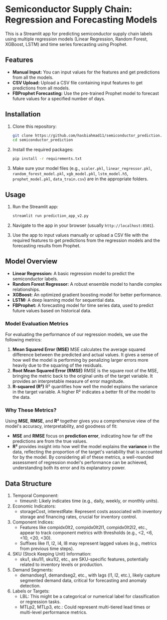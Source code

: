 # Semiconductor Supply Chain: Regression and Forecasting Models

This is a Streamlit app for predicting semiconductor supply chain labels using multiple regression models (Linear Regression, Random Forest, XGBoost, LSTM) and time series forecasting using Prophet.

## Features
- **Manual Input:** You can input values for the features and get predictions from all the models.
- **CSV Upload:** Upload a CSV file containing input features to get predictions from all models.
- **FBProphet Forecasting:** Use the pre-trained Prophet model to forecast future values for a specified number of days.

## Installation

1. Clone this repository:
    ```bash
    git clone https://github.com/hasbiahmad11/semiconductor_prediction.git
    cd semiconductor_prediction
    ```

2. Install the required packages:
    ```bash
    pip install -r requirements.txt
    ```

3. Make sure your model files (e.g., `scaler.pkl`, `linear_regressor.pkl`, `random_forest_model.pkl`, `xgb_model.pkl`, `lstm_model.h5`, `prophet_model.pkl`, `data_train.csv`) are in the appropriate folders.

## Usage

1. Run the Streamlit app:
    ```bash
    streamlit run prediction_app_v2.py
    ```

2. Navigate to the app in your browser (usually `http://localhost:8501`).

3. Use the app to input values manually or upload a CSV file with the required features to get predictions from the regression models and the forecasting results from Prophet.

## Model Overview
- **Linear Regression:** A basic regression model to predict the semiconductor labels.
- **Random Forest Regressor:** A robust ensemble model to handle complex relationships.
- **XGBoost:** An optimized gradient boosting model for better performance.
- **LSTM:** A deep learning model for sequential data.
- **FBProphet:** A forecasting model for time series data, used to predict future values based on historical data.
### Model Evaluation Metrics
For evaluating the performance of our regression models, we use the following metrics:
1. **Mean Squared Error (MSE)**
   MSE calculates the average squared difference between the predicted and actual values. It gives a sense of how well the model is performing by penalizing larger errors more heavily due to the squaring of the residuals.
2. **Root Mean Squared Error (RMSE)**
   RMSE is the square root of the MSE, bringing the metric back to the original units of the target variable. It provides an interpretable measure of error magnitude.
3. **R-squared (R²)**
   R² quantifies how well the model explains the variance in the target variable. A higher R² indicates a better fit of the model to the data.
### Why These Metrics?
Using **MSE**, **RMSE**, and **R²** together gives you a comprehensive view of the model's accuracy, interpretability, and goodness of fit:
- **MSE** and **RMSE** focus on **prediction error**, indicating how far off the predictions are from the true values.
- **R²** provides insight into how well the model explains the **variance** in the data, reflecting the proportion of the target's variability that is accounted for by the model.
By considering all of these metrics, a well-rounded assessment of regression model's performance can be achieved, understanding both its error and its explanatory power.


## Data Structure
1. Temporal Component:
   - timeunit: Likely indicates time (e.g., daily, weekly, or monthly units).
2. Economic Indicators:
   - storageCost, interestRate: Represent costs associated with inventory storage and financing rates, crucial for inventory control.
3. Component Indices:
   - Features like compidx0lt2, compidx0lt2l1, compidx0lt2l2, etc., appear to track component metrics with thresholds (e.g., <2, <6, <10, <20, <30).
   - Suffixes like l1, l2, l4, l8 may represent lagged values (e.g., metrics from previous time steps).
4. SKU (Stock Keeping Unit) Information:
   - sku1, sku1l1, sku1l2, etc., are SKU-specific features, potentially related to inventory levels or production.
5. Demand Segments:
   - demandseg1, demandseg2, etc., with lags (l1, l2, etc.), likely capture segmented demand data, critical for forecasting and anomaly detection.
6. Labels or Targets:
   - LBL: This might be a categorical or numerical label for classification or regression tasks.
   - MTLp2, MTLp3, etc.: Could represent multi-tiered lead times or multi-level performance metrics.
